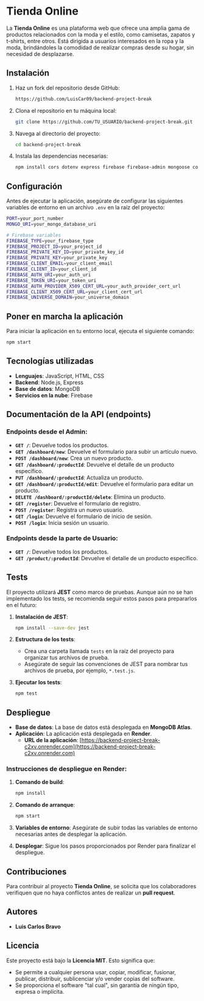 
# Tienda Online

La **Tienda Online** es una plataforma web que ofrece una amplia gama de productos relacionados con la moda y el estilo, como camisetas, zapatos y t-shirts, entre otros. Está dirigida a usuarios interesados en la ropa y la moda, brindándoles la comodidad de realizar compras desde su hogar, sin necesidad de desplazarse.

## Instalación

1. Haz un fork del repositorio desde GitHub:
   ```bash
   https://github.com/LuisCar09/backend-project-break
   ```

2. Clona el repositorio en tu máquina local:
   ```bash
   git clone https://github.com/TU_USUARIO/backend-project-break.git
   ```

3. Navega al directorio del proyecto:
   ```bash
   cd backend-project-break
   ```

4. Instala las dependencias necesarias:
   ```bash
   npm install cors dotenv express firebase firebase-admin mongoose cookie-parser cors
   ```

## Configuración

Antes de ejecutar la aplicación, asegúrate de configurar las siguientes variables de entorno en un archivo `.env` en la raíz del proyecto:

```bash
PORT=your_port_number
MONGO_URI=your_mongo_database_uri

# Firebase variables
FIREBASE_TYPE=your_firebase_type
FIREBASE_PROJECT_ID=your_project_id
FIREBASE_PRIVATE_KEY_ID=your_private_key_id
FIREBASE_PRIVATE_KEY=your_private_key
FIREBASE_CLIENT_EMAIL=your_client_email
FIREBASE_CLIENT_ID=your_client_id
FIREBASE_AUTH_URI=your_auth_uri
FIREBASE_TOKEN_URI=your_token_uri
FIREBASE_AUTH_PROVIDER_X509_CERT_URL=your_auth_provider_cert_url
FIREBASE_CLIENT_X509_CERT_URL=your_client_cert_url
FIREBASE_UNIVERSE_DOMAIN=your_universe_domain
```

## Poner en marcha la aplicación

Para iniciar la aplicación en tu entorno local, ejecuta el siguiente comando:

```bash
npm start
```

## Tecnologías utilizadas

- **Lenguajes**: JavaScript, HTML, CSS
- **Backend**: Node.js, Express
- **Base de datos**: MongoDB
- **Servicios en la nube**: Firebase

## Documentación de la API (endpoints)

### Endpoints desde el Admin:

- **`GET /`**: Devuelve todos los productos.
- **`GET /dashboard/new`**: Devuelve el formulario para subir un artículo nuevo.
- **`POST /dashboard/new`**: Crea un nuevo producto.
- **`GET /dashboard/:productId`**: Devuelve el detalle de un producto específico.
- **`PUT /dashboard/:productId`**: Actualiza un producto.
- **`GET /dashboard/:productId/edit`**: Devuelve el formulario para editar un producto.
- **`DELETE /dashboard/:productId/delete`**: Elimina un producto.
- **`GET /register`**: Devuelve el formulario de registro.
- **`POST /register`**: Registra un nuevo usuario.
- **`GET /login`**: Devuelve el formulario de inicio de sesión.
- **`POST /login`**: Inicia sesión un usuario.

### Endpoints desde la parte de Usuario:

- **`GET /`**: Devuelve todos los productos.
- **`GET /product/:productId`**: Devuelve el detalle de un producto específico.

## Tests

El proyecto utilizará **JEST** como marco de pruebas. Aunque aún no se han implementado los tests, se recomienda seguir estos pasos para prepararlos en el futuro:

1. **Instalación de JEST**:
   ```bash
   npm install --save-dev jest
   ```

2. **Estructura de los tests**:
   - Crea una carpeta llamada `tests` en la raíz del proyecto para organizar tus archivos de prueba.
   - Asegúrate de seguir las convenciones de JEST para nombrar tus archivos de prueba, por ejemplo, `*.test.js`.

3. **Ejecutar los tests**:
   ```bash
   npm test
   ```

## Despliegue

- **Base de datos**: La base de datos está desplegada en **MongoDB Atlas**.
- **Aplicación**: La aplicación está desplegada en **Render**.
  - **URL de la aplicación**: [https://backend-project-break-c2xv.onrender.com](https://backend-project-break-c2xv.onrender.com)

### Instrucciones de despliegue en Render:
1. **Comando de build**:
   ```bash
   npm install
   ```

2. **Comando de arranque**:
   ```bash
   npm start
   ```

3. **Variables de entorno**: Asegúrate de subir todas las variables de entorno necesarias antes de desplegar la aplicación.

4. **Desplegar**: Sigue los pasos proporcionados por Render para finalizar el despliegue.

## Contribuciones

Para contribuir al proyecto **Tienda Online**, se solicita que los colaboradores verifiquen que no haya conflictos antes de realizar un **pull request**.

## Autores

- **Luis Carlos Bravo**

## Licencia

Este proyecto está bajo la **Licencia MIT**. Esto significa que:

- Se permite a cualquier persona usar, copiar, modificar, fusionar, publicar, distribuir, sublicenciar y/o vender copias del software.
- Se proporciona el software "tal cual", sin garantía de ningún tipo, expresa o implícita.
